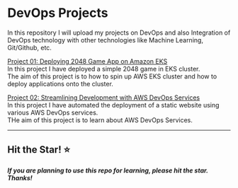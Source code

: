 # DevOps Projects
In this repository I will upload my projects on DevOps and also Integration of DevOps technology with other technologies like Machine Learning, Git/Github, etc.<br>

<a href="https://github.com/NageshVk/DevOps-Projects/tree/main/DevOps%20Project%2001">Project 01: Deploying 2048 Game App on Amazon EKS</a><br>
In this project I have deployed a simple 2048 game in EKS cluster.<br>
The aim of this project is to how to spin up AWS EKS cluster and how to deploy applications onto the cluster.

<a href="https://github.com/NageshVk/DevOps-Projects/tree/main/DevOps%20Project%2002">Project 02: Streamlining Development with AWS DevOps Services</a><br>
In this project I have automated the deployment of a static website using various AWS DevOps services.<br>
THe aim of this project is to learn about AWS DevOps Services.

----
## Hit the Star! ⭐
***If you are planning to use this repo for learning, please hit the star. Thanks!***
  

